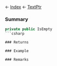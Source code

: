 ← [Index](Api-Index) ← [TextPtr](VRage.Game.ModAPI.Ingame.Utilities.TextPtr)

### Summary

```csharp
private public IsEmpty
```csharp

### Returns

### Example

### Remarks


